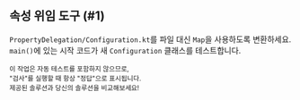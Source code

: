 ## 속성 위임 도구 (#1)

`PropertyDelegation/Configuration.kt`를 파일 대신 `Map`을 사용하도록 변환하세요.  
`main()`에 있는 시작 코드가 새 `Configuration` 클래스를 테스트합니다.  

<sub> 이 작업은 자동 테스트를 포함하지 않으므로,  
"검사"를 실행할 때 항상 "정답"으로 표시됩니다.  
제공된 솔루션과 당신의 솔루션을 비교해보세요! </sub>